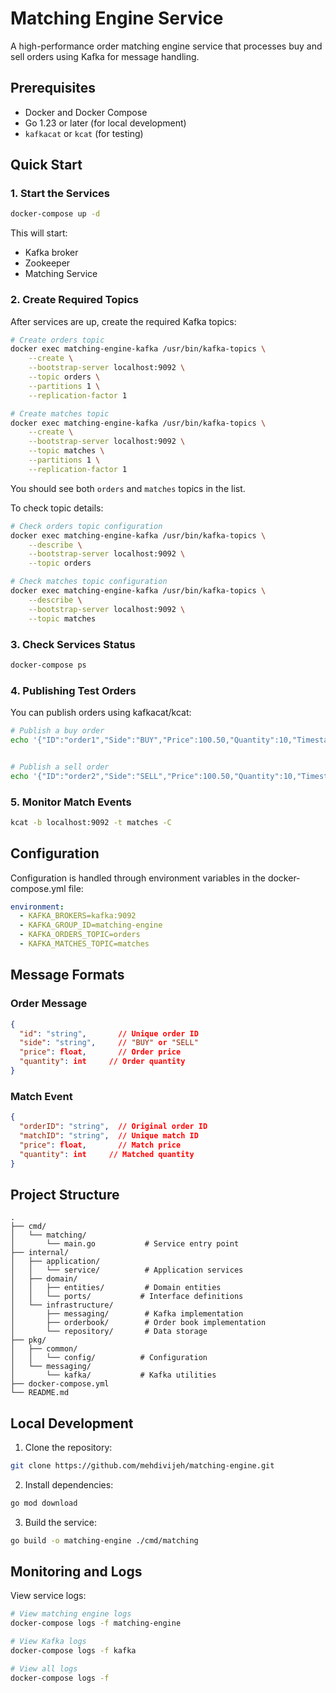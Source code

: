 # Matching Engine Service

A high-performance order matching engine service that processes buy and sell orders using Kafka for message handling.

## Prerequisites

- Docker and Docker Compose
- Go 1.23 or later (for local development)
- `kafkacat` or `kcat` (for testing)

## Quick Start

### 1. Start the Services

```bash
docker-compose up -d
```

This will start:
- Kafka broker
- Zookeeper
- Matching Service

### 2. Create Required Topics

After services are up, create the required Kafka topics:

```bash
# Create orders topic
docker exec matching-engine-kafka /usr/bin/kafka-topics \
    --create \
    --bootstrap-server localhost:9092 \
    --topic orders \
    --partitions 1 \
    --replication-factor 1  

# Create matches topic
docker exec matching-engine-kafka /usr/bin/kafka-topics \
    --create \
    --bootstrap-server localhost:9092 \
    --topic matches \
    --partitions 1 \
    --replication-factor 1 
```

You should see both `orders` and `matches` topics in the list.

To check topic details:
```bash
# Check orders topic configuration
docker exec matching-engine-kafka /usr/bin/kafka-topics \
    --describe \
    --bootstrap-server localhost:9092 \
    --topic orders  

# Check matches topic configuration
docker exec matching-engine-kafka /usr/bin/kafka-topics \
    --describe \
    --bootstrap-server localhost:9092 \
    --topic matches  
```

### 3. Check Services Status

```bash
docker-compose ps
```

### 4. Publishing Test Orders

You can publish orders using kafkacat/kcat:

```bash
# Publish a buy order
echo '{"ID":"order1","Side":"BUY","Price":100.50,"Quantity":10,"Timestamp":"'$(date -u +"%Y-%m-%dT%H:%M:%S.%NZ")'"}' | kcat -b localhost:9092 -t orders -P  


# Publish a sell order
echo '{"ID":"order2","Side":"SELL","Price":100.50,"Quantity":10,"Timestamp":"'$(date -u +"%Y-%m-%dT%H:%M:%S.%NZ")'"}' | kcat -b localhost:9092 -t orders -P  
```

### 5. Monitor Match Events

```bash
kcat -b localhost:9092 -t matches -C
```

## Configuration

Configuration is handled through environment variables in the docker-compose.yml file:

```yaml
environment:
  - KAFKA_BROKERS=kafka:9092
  - KAFKA_GROUP_ID=matching-engine
  - KAFKA_ORDERS_TOPIC=orders
  - KAFKA_MATCHES_TOPIC=matches
```

## Message Formats

### Order Message

```json
{
  "id": "string",       // Unique order ID
  "side": "string",     // "BUY" or "SELL"
  "price": float,       // Order price
  "quantity": int     // Order quantity
}
```

### Match Event

```json
{
  "orderID": "string",  // Original order ID
  "matchID": "string",  // Unique match ID
  "price": float,       // Match price
  "quantity": int     // Matched quantity
}
```

## Project Structure

```
.
├── cmd/
│   └── matching/
│       └── main.go           # Service entry point
├── internal/
│   ├── application/
│   │   └── service/          # Application services
│   ├── domain/
│   │   ├── entities/         # Domain entities
│   │   └── ports/           # Interface definitions
│   └── infrastructure/
│       ├── messaging/        # Kafka implementation
│       ├── orderbook/        # Order book implementation
│       └── repository/       # Data storage
├── pkg/
│   ├── common/
│   │   └── config/          # Configuration
│   └── messaging/
│       └── kafka/           # Kafka utilities
├── docker-compose.yml
└── README.md
```

## Local Development

1. Clone the repository:
```bash
git clone https://github.com/mehdivijeh/matching-engine.git
```

2. Install dependencies:
```bash
go mod download
```

3. Build the service:
```bash
go build -o matching-engine ./cmd/matching
```

## Monitoring and Logs

View service logs:
```bash
# View matching engine logs
docker-compose logs -f matching-engine

# View Kafka logs
docker-compose logs -f kafka

# View all logs
docker-compose logs -f
```